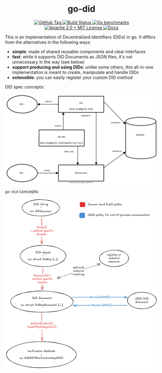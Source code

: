 <div align="center">
  <h1 align="center">go-did</h1>

  <p>
    <a href="https://github.com/INFURA/go-did/tags">
        <img alt="GitHub Tag" src="https://img.shields.io/github/v/tag/INFURA/go-did">
    </a>
    <a href="https://github.com/INFURA/go-did/actions?query=">
      <img src="https://github.com/INFURA/go-did/actions/workflows/gotest.yml/badge.svg" alt="Build Status">
    </a>
    <a href="https://INFURA.github.io/go-did/dev/bench/">
        <img alt="Go benchmarks" src="https://img.shields.io/badge/Benchmarks-go-blue">
    </a>
    <a href="https://github.com/INFURA/go-did/blob/v1/LICENSE.md">
        <img alt="Apache 2.0 + MIT License" src="https://img.shields.io/badge/License-Apache--2.0+MIT-green">
    </a>
    <a href="https://pkg.go.dev/github.com/INFURA/go-did">
      <img src="https://img.shields.io/badge/Docs-godoc-blue" alt="Docs">
    </a>
  </p>
</div>

This is an implementation of Decentralized Identifiers (DIDs) in go. It differs from the alternatives in the following ways: 
- **simple**: made of shared reusable components and clear interfaces
- **fast**: while it supports DID Documents as JSON files, it's not unnecessary in the way (see below) 
- **support producing and using DIDs**: unlike some others, this all-in-one implementation is meant to create, manipulate and handle DIDs
- **extensible**: you can easily register your custom DID method

DID spec concepts:

![DID spec concepts](resources/did_brief_architecture_overview.svg)

`go-did` concepts:

![`go-did` concepts](resources/go-did%20concepts.png)
